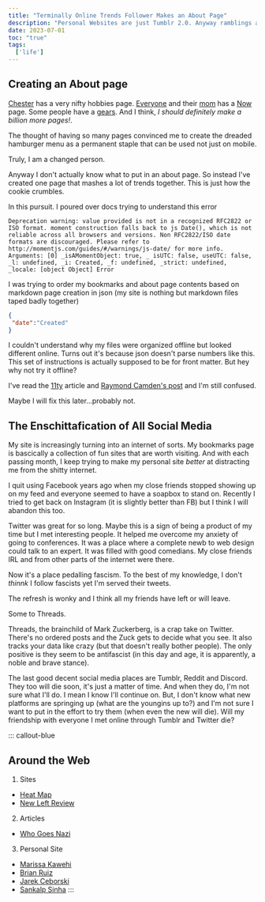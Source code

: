 ```yaml
---
title: "Terminally Online Trends Follower Makes an About Page"
description: "Personal Websites are just Tumblr 2.0. Anyway ramblings about following trends with this blog"
date: 2023-07-01
toc: "true"
tags:
  ['life']
---
```


## Creating an About page

[Chester](https://chester.how/) has a very nifty hobbies page. [Everyone](https://www.raymondcamden.com/now/) and their [mom](https://maggieappleton.com/now) has a [Now](https://nownownow.com/about) page. Some people have a [gears](https://paulstamatiou.com/stuff-i-use/). And I think, *I should definitely make a billion more pages!*. 

The thought of having so many pages convinced me to create the dreaded hamburger menu as a permanent staple that can be used not just on mobile.

Truly, I am a changed person.

Anyway I don't actually know what to put in an about page. So instead I've created one page that mashes a lot of trends together. This is just how the cookie crumbles.

In this pursuit. I poured over docs trying to understand this error

```
Deprecation warning: value provided is not in a recognized RFC2822 or ISO format. moment construction falls back to js Date(), which is not reliable across all browsers and versions. Non RFC2822/ISO date formats are discouraged. Please refer to http://momentjs.com/guides/#/warnings/js-date/ for more info. Arguments: [0] _isAMomentObject: true, _ isUTC: false, useUTC: false, _l: undefined, _i: Created, _f: undefined, _strict: undefined, _locale: [object Object] Error
```
I was trying to order my bookmarks and about page contents based on markdown page creation in json (my site is nothing but markdown files taped badly together)

```json
{
 "date":"Created"
}
```
I couldn't understand why my files were organized offline but looked different online. Turns out it's because json doesn't parse numbers like this. This set of instructions is actually supposed to be for front matter. But hey why not try it offline?

I've read the [11ty](https://www.11ty.dev/docs/dates/) article and [Raymond Camden's post](https://www.raymondcamden.com/2020/02/06/adding-a-last-edited-field-to-eleventy) and I'm still confused.

Maybe I will fix this later...probably not.

## The Enschittafication of All Social Media

My site is increasingly turning into an internet of sorts. My bookmarks page is bascically a collection of fun sites that are worth visiting. And with each passing month, I keep trying to make my personal site *better* at distracting me from the shitty internet. 

I quit using Facebook years ago when my close friends stopped showing up on my feed and everyone seemed to have a soapbox to stand on. Recently I tried to get back on Instagram (it is slightly better than FB) but I think I will abandon this too. 

Twitter was great for so long. Maybe this is a sign of being a product of my time but I met interesting people. It helped me overcome my anxiety of going to conferences. It was a place where a complete newb to web design could talk to an expert. It was filled with good comedians. My close friends IRL and from other parts of the internet were there.

Now it's a place pedalling fascism. To the best of my knowledge, I don't *thinnk* I follow fascists yet I'm served their tweets. 

The refresh is wonky and I think all my friends have left or will leave.

Some to Threads.

Threads, the brainchild of Mark Zuckerberg, is a crap take on Twitter. There's no ordered posts and the Zuck gets to decide what you see. It also tracks your data like crazy (but that doesn't really bother people). The only positive is they seem to be antifascist (in this day and age, it is apparently, a noble and brave stance).

The last good decent social media places are Tumblr, Reddit and Discord. They too will die soon, it's just a matter of time. And when they do, I'm not sure what I'll do. I mean I know I'll continue on. But, I don't know what new platforms are springing up (what are the youngins up to?) and I'm not sure I want to put in the effort to try them (when even the new will die). Will my friendship with everyone I met online through Tumblr and Twitter die? 

::: callout-blue
## Around the Web

1. Sites
* [Heat Map](https://heatmap.news/)
* [New Left Review](https://newleftreview.org/)

2. Articles
* [Who Goes Nazi](https://harpers.org/archive/1941/08/who-goes-nazi/)

3. Personal Site
* [Marissa Kawehi](https://sites.google.com/view/lovingmath/home)
* [Brian Ruiz](https://www.b-r.io/)
* [Jarek Ceborski](https://www.jarekceborski.com/)
* [Sankalp Sinha](https://sankalpsinha.com/)
:::
